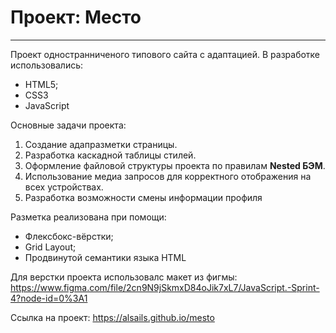 # Проект: Место
------
Проект одностранниченого типового сайта с адаптацией. В разработке использовались:
* HTML5;
* CSS3
* JavaScript

Основные задачи проекта:
1. Создание адапразметки страницы.
2. Разработка каскадной таблицы стилей.
3. Оформление файловой структуры проекта по правилам **Nested БЭМ**.
4. Использование медиа запросов для корректного отображения на всех устройствах.
5. Разработка возможности смены информации профиля

Разметка реализована при помощи:
* Флексбокс-вёрстки;
* Grid Layout;
* Продвинутой семантики языка HTML

Для верстки проекта использовалс макет из фигмы: https://www.figma.com/file/2cn9N9jSkmxD84oJik7xL7/JavaScript.-Sprint-4?node-id=0%3A1

Ссылка на проект: https://alsails.github.io/mesto
